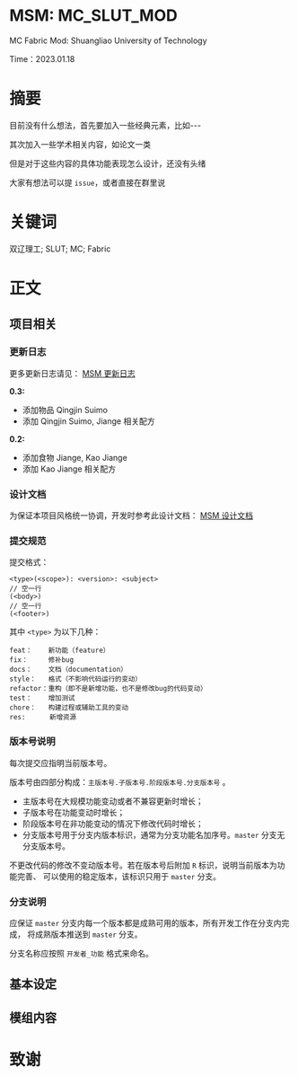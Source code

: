 # MSM: MC_SLUT_MOD
MC Fabric Mod: Shuangliao University of Technology

Time：2023.01.18

# 摘要
目前没有什么想法，首先要加入一些经典元素，比如---

其次加入一些学术相关内容，如论文一类

但是对于这些内容的具体功能表现怎么设计，还没有头绪

大家有想法可以提 `issue`，或者直接在群里说

# 关键词
双辽理工; SLUT; MC; Fabric

# 正文

## 项目相关

### 更新日志
更多更新日志请见：
[MSM 更新日志](https://github.com/qjksxy/mc_slut_mod/blob/master/MSM_Update_Log.md)

**0.3:**
- 添加物品 Qingjin Suimo
- 添加 Qingjin Suimo, Jiange 相关配方

**0.2:**
- 添加食物 Jiange, Kao Jiange
- 添加 Kao Jiange 相关配方

### 设计文档
为保证本项目风格统一协调，开发时参考此设计文档：
[MSM 设计文档](https://github.com/qjksxy/mc_slut_mod/blob/master/MSM_Design_Document.md)

### 提交规范
提交格式：
```
<type>(<scope>): <version>: <subject>
// 空一行
(<body>)
// 空一行
(<footer>)
```

其中 `<type>` 为以下几种：
```
feat：    新功能（feature）
fix：     修补bug
docs：    文档（documentation）
style：   格式（不影响代码运行的变动）
refactor：重构（即不是新增功能，也不是修改bug的代码变动）
test：    增加测试
chore：   构建过程或辅助工具的变动
res:      新增资源
```

### 版本号说明
每次提交应指明当前版本号。

版本号由四部分构成：`主版本号.子版本号.阶段版本号.分支版本号` 。

- 主版本号在大规模功能变动或者不兼容更新时增长；
- 子版本号在功能变动时增长；
- 阶段版本号在非功能变动的情况下修改代码时增长；
- 分支版本号用于分支内版本标识，通常为分支功能名加序号。`master` 分支无分支版本号。

不更改代码的修改不变动版本号。若在版本号后附加 `R` 标识，说明当前版本为功能完善、
可以使用的稳定版本，该标识只用于 `master` 分支。

### 分支说明

应保证 `master` 分支内每一个版本都是成熟可用的版本，所有开发工作在分支内完成，
将成熟版本推送到 `master` 分支。

分支名称应按照 `开发者_功能` 格式来命名。

## 基本设定

## 模组内容

# 致谢


